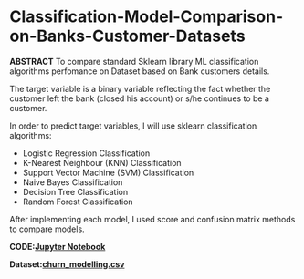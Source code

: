 # Classification-Model-Comparison-on-Banks-Customer-Datasets

**ABSTRACT**
To compare standard Sklearn library ML classification algorithms perfomance on Dataset based on Bank customers details.

The target variable is a binary variable reflecting the fact whether the customer left the bank (closed his account) or s/he continues to be a customer.

In order to predict target variables, I will use sklearn classification algorithms:
* Logistic Regression Classification
* K-Nearest Neighbour (KNN) Classification
* Support Vector Machine (SVM) Classification
* Naive Bayes Classification 
* Decision Tree Classification
* Random Forest Classification

After implementing each model, I used score and confusion matrix methods to compare models.

**CODE:[Jupyter Notebook](https://github.com/harshavardhan379/Classification-Model-Comparison-on-Banks-Customer-Datasets/blob/main/classification-model-comparison-banks-customers.ipynb)**

**Dataset:[churn_modelling.csv](https://github.com/harshavardhan379/Classification-Model-Comparison-on-Banks-Customer-Datasets/blob/main/Churn_Modelling.csv)**
